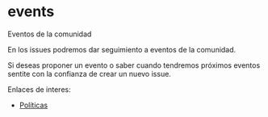 # events

Eventos de la comunidad

En los issues podremos dar seguimiento a eventos de la comunidad.

Si deseas proponer un evento o saber cuando tendremos próximos eventos sentite con la confianza de crear un nuevo issue.

Enlaces de interes:

 - [Políticas](/POLITICS.md)

